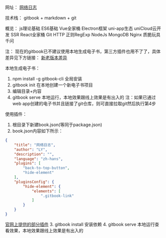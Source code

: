 网址：
[网络日志](https://xinggui.gitbook.io/blogs/)

技术栈：
gitbook + markdown + git

概览：
js理论基础
ES6基础
Vue全家桶
Electron框架
uni-app生态
uniCloud云开发
SSR
React全家桶
Git
HTTP
正则RegExp
NodeJs
MongoDB
Nginx
质脆玩具
千问

注：
现在的gitbook已不建议使用本地生成电子书，第三方插件也用不了了，具体差异见下方链接：
[新老版本差异](https://docs.gitbook.com/resources/gitbook-legacy/v2-differences)

本地生成电子书：
1. npm install -g gitbook-cli 全局安装
2. gitbook init	在本地创建一个新电子书项目
3. 编辑目录+内容
4. gitbook serve	本地运行，本地效果跟线上效果是有出入的
注：如果已通过web app创建的电子书并且链接了git仓库，则可直接拉取git然后执行第4步

使用插件：
1. 根目录下新建book.json(等同于package.json)
2. book.json内容如下所示：
```json
{
	"title": "网络日志",
	"author": "LY",
	"description": "",
	"language": "zh-hans",
	"plugins": [
		"back-to-top-button",
		"hide-element"
	],
	"pluginsConfig": {
		"hide-element": {
			"elements": [
				".gitbook-link"
			]
		}
	}
}

```
[官网上提供的部分插件](https://docs.gitbook.com/resources/gitbook-legacy/v2-differences#plugins)
3. gitbook install	安装依赖
4. gitbook serve	本地运行查看效果，本地效果跟线上效果是有出入的